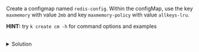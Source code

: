 Create a configmap named `redis-config`. Within the configMap, use the key `maxmemory` with value `2mb` and key `maxmemory-policy` with value `allkeys-lru`.

**HINT:** try `k create cm -h` for command options and examples

<br>
<details><summary>Solution</summary>
<br>

Quickly create a YAML file for the `configMap`
```bash
k create configmap redis-config --from-literal=redis.conf=config --dry-run=client -o yaml > redis-config.yaml
```{{exec}}

Open the file `redis-config.yaml` and insert the mutli-line values for redis.conf
```yaml
apiVersion: v1
data:
  redis.conf: |
    maxmemory 2mb
    maxmemory-policy allkeys-lru
kind: ConfigMap
metadata:
  creationTimestamp: null
  name: redis-config
```{{copy}}

</details>